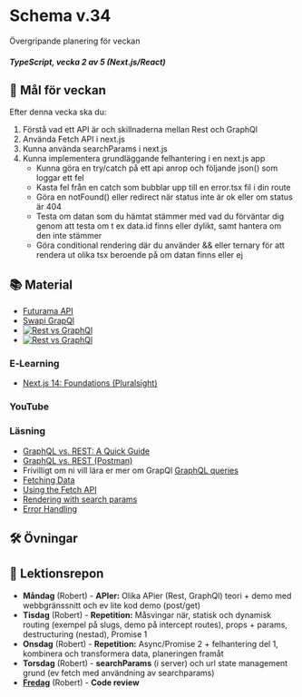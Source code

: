 # Schema v.34
Övergripande planering för veckan

##### TypeScript, vecka 2 av 5 (Next.js/React)

## 🎯 Mål för veckan
Efter denna vecka ska du:
1.  Förstå vad ett API är och skillnaderna mellan Rest och GraphQl
2.  Använda Fetch API i next.js
3.  Kunna använda searchParams i next.js
4.  Kunna implementera grundläggande felhantering i en next.js app
    * Kunna göra en try/catch på ett api anrop och följande json() som loggar ett fel
    * Kasta fel från en catch som bubblar upp till en error.tsx fil i din route
    * Göra en notFound() eller redirect när status inte är ok eller om status är 404
    * Testa om datan som du hämtat stämmer med vad du förväntar dig genom att testa om t ex data.id finns eller dylikt, samt hantera om den inte stämmer
    * Göra conditional rendering där du använder && eller ternary för att rendera ut olika tsx beroende på om datan finns eller ej


## 📚 Material
* [Futurama API](https://futuramaapi.com/)
* [Swapi GrapQl](https://graphql.org/swapi-graphql)
* [![Rest vs GraphQl](https://github.com/user-attachments/assets/3702ba6d-5661-4c4d-b71b-e6d5e870c1bf)](https://blog.devops.dev/graphql-vs-rest-navigating-the-evolving-landscape-of-api-design-f543c2038dd1)
* [![Rest vs GraphQl](https://assets.bytebytego.com/diagrams/0036-rest-vs-graphql.png)](https://bytebytego.com/guides/rest-api-vs-graphql/)

### E‑Learning
* [Next.js 14: Foundations (Pluralsight)](https://app.pluralsight.com/library/courses/nextjs-13-fundamentals/table-of-contents)

### YouTube


### Läsning
* [GraphQL vs. REST: A Quick Guide](https://www.cosmicjs.com/blog/graphql-vs-rest-a-quick-guide)
* [GraphQL vs. REST (Postman)](https://blog.postman.com/graphql-vs-rest/)
* Frivilligt om ni vill lära er mer om GrapQl [GraphQL queries](https://graphql.org/learn/queries/)
* [Fetching Data](https://nextjs.org/docs/app/getting-started/fetching-data)
* [Using the Fetch API](https://developer.mozilla.org/en-US/docs/Web/API/Fetch_API/Using_Fetch)
* [Rendering with search params](https://nextjs.org/docs/app/getting-started/layouts-and-pages#rendering-with-search-params)
* [Error Handling](https://nextjs.org/docs/app/getting-started/error-handling)

## 🛠️ Övningar

## 📑 Lektionsrepon
* **Måndag** (Robert) - **APIer:** Olika APier (Rest, GraphQl) teori + demo med webbgränssnitt och ev lite kod demo (post/get)
* **Tisdag** (Robert) - **Repetition:** Måsvingar när, statisk och dynamisk routing (exempel på slugs, demo på intercept routes), props + params, destructuring (nestad), Promise 1
* **Onsdag** (Robert) - **Repetition:** Async/Promise 2 + felhantering del 1, kombinera och transformera data, planeringen framåt
* **Torsdag** (Robert) - **searchParams** (i server) och url state management grund (ev fetch med användning av searchparams)
* **[Fredag]()** (Robert) - **Code review** 
